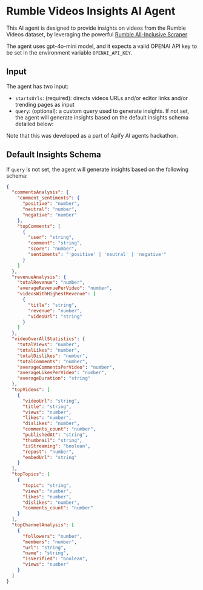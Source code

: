 # Rumble Videos Insights AI Agent
This AI agent is designed to provide insights on videos from the Rumble Videos dataset, by leveraging the powerful [Rumble All-Inclusive Scraper](https://apify.com/azzouzana/rumble-all-inclusive-scraper)

The agent uses gpt-4o-mini model, and it expects a valid OPENAI API key to be set in the environment variable `OPENAI_API_KEY`.

## Input
The agent has two input:
- `startsUrls`: (required): directs videos URLs and/or editor links and/or trending pages as input
- `query`: (optional): a custom query used to generate insights. If not set, the agent will generate insights based on the default insights schema detailed below:

Note that this was developed as a part of Apify AI agents hackathon.

## Default Insights Schema
If `query` is not set, the agent will generate insights based on the following schema:

```json
{
  "commentsAnalysis": {
    "comment_sentiments": {
      "positive": "number",
      "neutral": "number",
      "negative": "number"
    },
    "topComments": [
      {
        "user": "string",
        "comment": "string",
        "score": "number",
        "sentiments": "'positive' | 'neutral' | 'negative'"
      }
    ]
  },
  "revenueAnalysis": {
    "totalRevenue": "number",
    "averageRevenuePerVideo": "number",
    "videosWithHighestRevenue": [
      {
        "title": "string",
        "revenue": "number",
        "videoUrl": "string"
      }
    ]
  },
  "videoOverAllStatistics": {
    "totalViews": "number",
    "totalLikes": "number",
    "totalDislikes": "number",
    "totalComments": "number",
    "averageCommentsPerVideo": "number",
    "averageLikesPerVideo": "number",
    "averageDuration": "string"
  },
  "topVideos": [
    {
      "videoUrl": "string",
      "title": "string",
      "views": "number",
      "likes": "number",
      "dislikes": "number",
      "comments_count": "number",
      "publishedAt": "string",
      "thumbnail": "string",
      "isStreaming": "boolean",
      "repost": "number",
      "embedUrl": "string"
    }
  ],
  "topTopics": [
    {
      "topic": "string",
      "views": "number",
      "likes": "number",
      "dislikes": "number",
      "comments_count": "number"
    }
  ],
  "topChannelAnalysis": [
    {
      "followers": "number",
      "members": "number",
      "url": "string",
      "name": "string",
      "isVerified": "boolean",
      "views": "number"
    }
  ]
}
